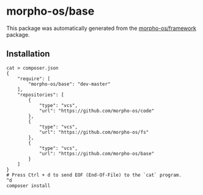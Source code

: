 # morpho-os/base

This package was automatically generated from the [morpho-os/framework](https://github.com/morpho-os/framework) package.


## Installation

```
cat > composer.json
{
    "require": [
        "morpho-os/base": "dev-master"
    ],
    "repositories": [
        {
            "type": "vcs",
            "url": "https://github.com/morpho-os/code"
        },
        {
            "type": "vcs",
            "url": "https://github.com/morpho-os/fs"
        },
        {
            "type": "vcs",
            "url": "https://github.com/morpho-os/base"
        }
    ]
}
# Press Ctrl + d to send EOF (End-Of-File) to the `cat` program.
^d
composer install
```